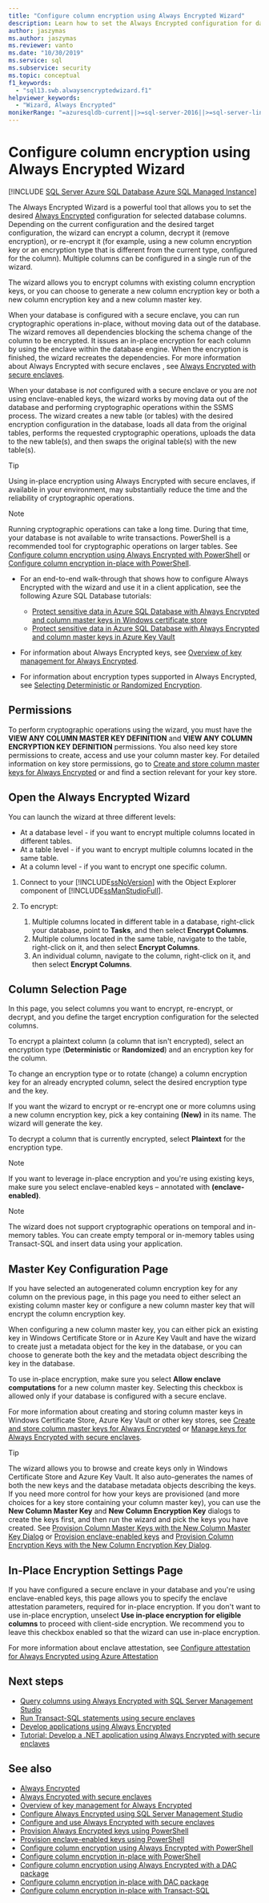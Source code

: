 ```yaml
---
title: "Configure column encryption using Always Encrypted Wizard"
description: Learn how to set the Always Encrypted configuration for database columns by using the Always Encrypted Wizard in SQL Server.
author: jaszymas
ms.author: jaszymas
ms.reviewer: vanto
ms.date: "10/30/2019"
ms.service: sql
ms.subservice: security
ms.topic: conceptual
f1_keywords:
  - "sql13.swb.alwaysencryptedwizard.f1"
helpviewer_keywords:
  - "Wizard, Always Encrypted"
monikerRange: "=azuresqldb-current||>=sql-server-2016||>=sql-server-linux-2017||=azuresqldb-mi-current"
---
```


# Configure column encryption using Always Encrypted Wizard

[!INCLUDE [SQL Server Azure SQL Database Azure SQL Managed Instance](../../../includes/applies-to-version/sql-asdb-asdbmi.md)]

The Always Encrypted Wizard is a powerful tool that allows you to set the desired [Always Encrypted](always-encrypted-database-engine.md) configuration for selected database columns. Depending on the current configuration and the desired target configuration, the wizard can encrypt a column, decrypt it (remove encryption), or re-encrypt it (for example, using a new column encryption key or an encryption type that is different from the current type, configured for the column). Multiple columns can be configured in a single run of the wizard.

The wizard allows you to encrypt columns with existing column encryption keys, or you can choose to generate a new column encryption key or both a new column encryption key and a new column master key. 

When your database is configured with a secure enclave, you can run cryptographic operations in-place, without moving data out of the database. The wizard removes all dependencies blocking the schema change of the column to be encrypted. It issues an in-place encryption for each column by using the enclave within the database engine. When the encryption is finished, the wizard recreates the dependencies. For more information about Always Encrypted with secure enclaves , see [Always Encrypted with secure enclaves](always-encrypted-enclaves.md).

When your database is *not* configured with a secure enclave or you are *not* using enclave-enabled keys, the wizard works by moving data out of the database and performing cryptographic operations within the SSMS process. The wizard creates a new table (or tables) with the desired encryption configuration in the database, loads all data from the original tables, performs the requested cryptographic operations, uploads the data to the new table(s), and then swaps the original table(s) with the new table(s).

> [!TIP]
> Using in-place encryption using Always Encrypted with secure enclaves, if available in your environment, may substantially reduce the time and the reliability of cryptographic operations. 

> [!NOTE]
> Running cryptographic operations can take a long time. During that time, your database is not available to write transactions. PowerShell is a recommended tool for cryptographic operations on larger tables. See [Configure column encryption using Always Encrypted with PowerShell](configure-column-encryption-using-powershell.md) or [Configure column encryption in-place with PowerShell](always-encrypted-enclaves-configure-encryption-powershell.md).

 - For an end-to-end walk-through that shows how to configure Always Encrypted with the wizard and use it in a client application, see the following Azure SQL Database tutorials:
    - [Protect sensitive data in Azure SQL Database with Always Encrypted and column master keys in Windows certificate store](/azure/azure-sql/database/always-encrypted-certificate-store-configure)
    - [Protect sensitive data in Azure SQL Database with Always Encrypted and column master keys in Azure Key Vault](/azure/sql-database/sql-database-always-encrypted-azure-key-vault)

 - For information about Always Encrypted keys, see [Overview of key management for Always Encrypted](overview-of-key-management-for-always-encrypted.md).
 - For information about encryption types supported in Always Encrypted, see [Selecting Deterministic or Randomized Encryption](always-encrypted-database-engine.md#selecting--deterministic-or-randomized-encryption).
 
 ## Permissions
To perform cryptographic operations using the wizard, you must have the **VIEW ANY COLUMN MASTER KEY DEFINITION** and **VIEW ANY COLUMN ENCRYPTION KEY DEFINITION** permissions. You also need key store permissions to create, access and use your column master key. For detailed information on key store permissions, go to [Create and store column master keys for Always Encrypted](create-and-store-column-master-keys-always-encrypted.md) or  and find a section relevant for your key store.

## Open the Always Encrypted Wizard
You can launch the wizard at three different levels: 
- At a database level - if you want to encrypt multiple columns located in different tables.
- At a table level - if you want to encrypt multiple columns located in the same table.
- At a column level - if you want to encrypt one specific column.
 
 1. Connect to your [!INCLUDE[ssNoVersion](../../../includes/ssnoversion-md.md)] with the Object Explorer component of [!INCLUDE[ssManStudioFull](../../../includes/ssmanstudiofull-md.md)].  
   
 2. To encrypt:
     1. Multiple columns located in different table in a database, right-click your database, point to **Tasks**, and then select **Encrypt Columns**.
     1. Multiple columns located in the same table, navigate to the table, right-click on it, and then select **Encrypt Columns**.
     1. An individual column, navigate to the column, right-click on it, and then select **Encrypt Columns**.
   
 ## Column Selection Page
In this page, you select columns you want to encrypt, re-encrypt, or decrypt, and you define the target encryption configuration for the selected columns.

To encrypt a plaintext column (a column that isn't encrypted), select an encryption type (**Deterministic** or **Randomized**) and an encryption key for the column.

To change an encryption type or to rotate (change) a column encryption key for an already encrypted column, select the desired encryption type and the key. 

If you want the wizard to encrypt or re-encrypt one or more columns using a new column encryption key, pick a key containing **(New)** in its name. The wizard will generate the key.

To decrypt a column that is currently encrypted, select **Plaintext** for the encryption type.

> [!NOTE]
> If you want to leverage in-place encryption and you're using existing keys, make sure you select enclave-enabled keys – annotated with **(enclave-enabled)**. 

> [!NOTE]
> The wizard does not support cryptographic operations on temporal and in-memory tables. You can create empty temporal or in-memory tables using Transact-SQL and insert data using your application.

## Master Key Configuration Page
If you have selected an autogenerated column encryption key for any column on the previous page, in this page you need to either select an existing column master key or configure a new column master key that will encrypt the column encryption key. 

When configuring a new column master key, you can either pick an existing key in Windows Certificate Store or in Azure Key Vault and have the wizard to create just a metadata object for the key in the database, or you can choose to generate both the key and the metadata object describing the key in the database. 

To use in-place encryption, make sure you select **Allow enclave computations** for a new column master key. Selecting this checkbox is allowed only if your database is configured with a secure enclave.

For more information about creating and storing column master keys in Windows Certificate Store, Azure Key Vault or other key stores, see [Create and store column master keys for Always Encrypted](../../../relational-databases/security/encryption/create-and-store-column-master-keys-always-encrypted.md) or [Manage keys for Always Encrypted with secure enclaves](../../../relational-databases/security/encryption/always-encrypted-enclaves-manage-keys.md).

> [!TIP]
> The wizard allows you to browse and create keys only in Windows Certificate Store and Azure Key Vault. It also auto-generates the names of both the new keys and the database metadata objects describing the keys. If you need more control for how your keys are provisioned (and more choices for a key store containing your column master key), you can use the **New Column Master Key** and **New Column Encryption Key** dialogs to create the keys first, and then run the wizard and pick the keys you have created. See [Provision Column Master Keys with the New Column Master Key Dialog](configure-always-encrypted-keys-using-ssms.md#provision-column-master-keys-with-the-new-column-master-key-dialog) or [Provision enclave-enabled keys](always-encrypted-enclaves-provision-keys.md) and [Provision Column Encryption Keys with the New Column Encryption Key Dialog](configure-always-encrypted-keys-using-ssms.md#provision-column-encryption-keys-with-the-new-column-encryption-key-dialog). 

## In-Place Encryption Settings Page
If you have configured a secure enclave in your database and you're using enclave-enabled keys, this page allows you to specify the enclave attestation parameters, required for in-place encryption. If you don't want to use in-place encryption, unselect **Use in-place encryption for eligible columns** to proceed with client-side encryption. We recommend you to leave this checkbox enabled so that the wizard can use in-place encryption.

For more information about enclave attestation, see [Configure attestation for Always Encrypted using Azure Attestation](/azure/azure-sql/database/always-encrypted-enclaves-configure-attestation) 

## Next steps
- [Query columns using Always Encrypted with SQL Server Management Studio](always-encrypted-query-columns-ssms.md)
- [Run Transact-SQL statements using secure enclaves](always-encrypted-enclaves-query-columns.md)
- [Develop applications using Always Encrypted](always-encrypted-client-development.md)
- [Tutorial: Develop a .NET application using Always Encrypted with secure enclaves](../../../connect/ado-net/sql/tutorial-always-encrypted-enclaves-develop-net-apps.md)

## See also  
 - [Always Encrypted](../../../relational-databases/security/encryption/always-encrypted-database-engine.md)
 - [Always Encrypted with secure enclaves](../../../relational-databases/security/encryption/always-encrypted-enclaves.md)
 - [Overview of key management for Always Encrypted](overview-of-key-management-for-always-encrypted.md) 
 - [Configure Always Encrypted using SQL Server Management Studio](configure-always-encrypted-using-sql-server-management-studio.md)
 - [Configure and use Always Encrypted with secure enclaves](configure-always-encrypted-enclaves.md)
 - [Provision Always Encrypted keys using PowerShell](configure-always-encrypted-keys-using-powershell.md)
 - [Provision enclave-enabled keys using PowerShell](always-encrypted-enclaves-provision-keys.md) 
 - [Configure column encryption using Always Encrypted with PowerShell](configure-column-encryption-using-powershell.md)
 - [Configure column encryption in-place with PowerShell](always-encrypted-enclaves-configure-encryption-powershell.md)
 - [Configure column encryption using Always Encrypted with a DAC package](configure-always-encrypted-using-dacpac.md)
 - [Configure column encryption in-place with DAC package](always-encrypted-enclaves-configure-encryption-dacpac.md)
 - [Configure column encryption in-place with Transact-SQL](always-encrypted-enclaves-configure-encryption-tsql.md)
